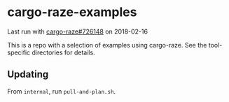 # cargo-raze-examples

Last run with [cargo-raze#726148](http://github.com/google/cargo-raze/commit/726148a42640d257577bb3859bae629529d53f3b) on 2018-02-16

This is a repo with a selection of examples using cargo-raze. See the
tool-specific directories for details.

## Updating

From `internal`, run `pull-and-plan.sh`.
